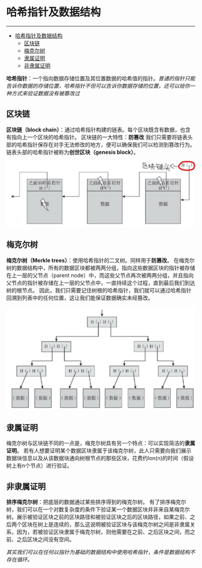 <!--
 * @Author: ZhXZhao
 * @Date: 2020-02-07 21:00:10
 * @LastEditors  : ZhXZhao
 * @LastEditTime : 2020-02-08 14:17:27
 * @Description: 
 -->
# 哈希指针及数据结构

---
- [哈希指针及数据结构](#%e5%93%88%e5%b8%8c%e6%8c%87%e9%92%88%e5%8f%8a%e6%95%b0%e6%8d%ae%e7%bb%93%e6%9e%84)
  - [区块链](#%e5%8c%ba%e5%9d%97%e9%93%be)
  - [梅克尔树](#%e6%a2%85%e5%85%8b%e5%b0%94%e6%a0%91)
  - [隶属证明](#%e9%9a%b6%e5%b1%9e%e8%af%81%e6%98%8e)
  - [非隶属证明](#%e9%9d%9e%e9%9a%b6%e5%b1%9e%e8%af%81%e6%98%8e)


**哈希指针**：一个指向数据存储位置及其位置数据的哈希值的指针。*普通的指针只能告诉你数据的存储位置，哈希指针不但可以告诉你数据存储的位置，还可以给你一种方式来验证数据没有被篡改过*

## 区块链

**区块链（block chain）**：通过哈希指针构建的链表。每个区块既含有数据，也含有指向上一个区块的哈希指针。
区块链的一大特性：**防篡改**
我们只需要将链表头部的哈希指针保存在对手无法修改的地方，便可以确保我们可以检测到篡改行为。链表头部的哈希指针被称为**创世区块（genesis block）**。

![Blockchain](pic/blockchain.jpg "Blockchain")

## 梅克尔树

**梅克尔树（Merkle trees）**：使用哈希指针的二叉树。同样用于**防篡改**。
在梅克尔树的数据结构中，所有的数据区块都被两两分组，指向这些数据区块的指针被存储在上一层的父节点（parent node）中，而这些父节点再次被两两分组，并且指向父节点的指针被存储在上一层的父节点中，一直持续这个过程，直到最后我们到达树的根节点。
因此，我们只需要记住树根的哈希指针，我们就可以通过哈希指针回溯到列表中的任何位置，这让我们能保证数据确实未经篡改。

![Merkletree](pic/merkletree.jpg "Merkletree")

## 隶属证明

梅克尔树与区块链不同的一点是，梅克尔树具有另一个特点：可以实现简洁的**隶属证明**。
若有人想要证明某个数据区块隶属于该梅克尔树，此人只需要向我们展示数据块信息以及从该数据块通向树根节点的那些区块，花费约lon(n)的时间（假设树上有n个节点）进行验证。

## 非隶属证明

**排序梅克尔树**：把底层的数据通过某些排序得到的梅克尔树。
有了排序梅克尔树，我们可以在一个对数复杂度的条件下验证某一个数据区块并非来自某梅克尔树。展示被验证区块之前的区块路径和被验证区块之后的区块路径，如果之前、之后两个区块在树上是连续的，那么这说明被验证区块与该梅克尔树之间是非隶属关系，因为，若被验证区块隶属于梅克尔树，则他需要在之前、之后区块之间，而之前、之后区块之间没有空间。

*其实我们可以在任何以指针为基础的数据结构中使用哈希指针，条件是数据结构不存在循环。*
